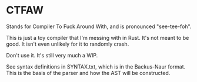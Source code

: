 # CTFAW
Stands for Compiler To Fuck Around With, and is pronounced "see-tee-foh".

This is just a toy compiler that I'm messing with in Rust. It's not meant to be good. It isn't even unlikely for it to randomly crash.

Don't use it. It's still very much a WIP.

See syntax definitions in SYNTAX.txt, which is in the Backus-Naur format. This is the basis of the parser and how the AST will be constructed.
